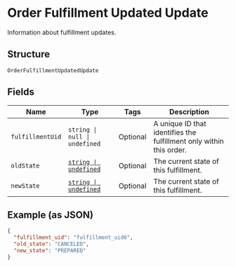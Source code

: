 
# Order Fulfillment Updated Update

Information about fulfillment updates.

## Structure

`OrderFulfillmentUpdatedUpdate`

## Fields

| Name | Type | Tags | Description |
|  --- | --- | --- | --- |
| `fulfillmentUid` | `string \| null \| undefined` | Optional | A unique ID that identifies the fulfillment only within this order. |
| `oldState` | [`string \| undefined`](../models/fulfillment-state.md) | Optional | The current state of this fulfillment. |
| `newState` | [`string \| undefined`](../models/fulfillment-state.md) | Optional | The current state of this fulfillment. |

## Example (as JSON)

```json
{
  "fulfillment_uid": "fulfillment_uid6",
  "old_state": "CANCELED",
  "new_state": "PREPARED"
}
```


